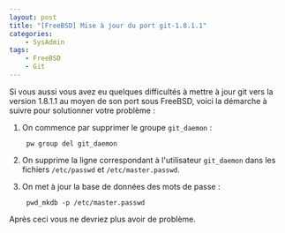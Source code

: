 ```yaml
---
layout: post
title: "[FreeBSD] Mise à jour du port git-1.8.1.1"
categories:
    - SysAdmin
tags:
    - FreeBSD
    - Git
---
```

Si vous aussi vous avez eu quelques difficultés à mettre à jour git vers la version 1.8.1.1 au moyen de son port sous FreeBSD, voici la démarche à suivre pour solutionner votre problème :

1. On commence par supprimer le groupe `git_daemon` :

        pw group del git_daemon

2. On supprime la ligne correspondant à l'utilisateur `git_daemon` dans les fichiers `/etc/passwd` et `/etc/master.passwd`.

3. On met à jour la base de données des mots de passe :

        pwd_mkdb -p /etc/master.passwd

Après ceci vous ne devriez plus avoir de problème.
